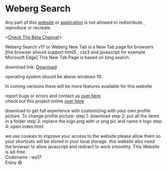 # Weberg Search

Any part of this <a href="https://webergstudios.github.io/webergsearch">website</a> or <a href="https://codeload.github.com/webergstudios/webergsearch/zip/refs/heads/main">application</a> is not allowed to redistribute , reproduce or recreate. 

<<a href="https://github.com/webergstudios/webergsearchbeta">Check The Beta Channel</a>>

Weberg Search v17 or Weberg New Tab is a New Tab page for browsers [the browser should support html5 , css3 and javascript for example Microsoft Edge]
This New Tab Page is based on bing search.
 
 download link: <a href="https://webergstudios.github.io/webergsearch/extensions/download">Download</a>
 
operating system should be above windows 10.

In coming versions there will be more features available for this website

report bugs or errors and contact us <a href='https://github.com/webergstudios/webergsearch/issues'>over here</a><br>
check out this project online <a href='https://webergstudios.github.io/webergsearch'>over here</a>

download to get full experience with customizing with your own profile picture.
To change profile picture:
 step 1: download 
 step 2: put all the items in a folder
 step 3: replace the logo.png with ur png pic and name it logo
 step 4: open index.html

we use cookies to improve your access to the website please allow them so your shortcuts will be stored in your local storage.
this website also need the browser to allow javascript and redirect to work smoothly.
This Website is ad-free 
<br>
Codename : ws17
<br>
Enjoy :smile:
